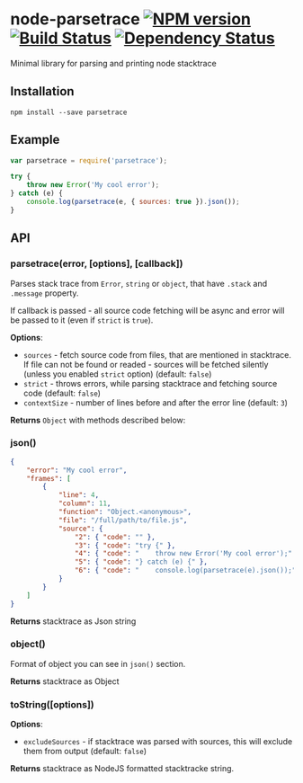 # node-parsetrace [![NPM version][npm-image]][npm-url] [![Build Status][travis-image]][travis-url] [![Dependency Status][depstat-image]][depstat-url]
Minimal library for parsing and printing node stacktrace

## Installation

`npm install --save parsetrace`

## Example

```javascript
var parsetrace = require('parsetrace');

try {
    throw new Error('My cool error');
} catch (e) {
    console.log(parsetrace(e, { sources: true }).json());
}
```

## API

### parsetrace(error, [options], [callback])

Parses stack trace from `Error`, `string` or `object`, that have `.stack` and `.message` property.

If callback is passed - all source code fetching will be async and error will be passed to it (even if `strict` is `true`).

__Options__:

 * `sources` - fetch source code from files, that are mentioned in stacktrace. If file can not be found or readed - sources will be fetched silently (unless you enabled `strict` option) (default: `false`)
 * `strict` - throws errors, while parsing stacktrace and fetching source code (default: `false`)
 * `contextSize` - number of lines before and after the error line (default: `3`)

__Returns__ `Object` with methods described below:

### json()

```json
{
    "error": "My cool error",
    "frames": [
        {
            "line": 4,
            "column": 11,
            "function": "Object.<anonymous>",
            "file": "/full/path/to/file.js",
            "source": {
                "2": { "code": "" },
                "3": { "code": "try {" },
                "4": { "code": "    throw new Error('My cool error');" },
                "5": { "code": "} catch (e) {" },
                "6": { "code": "    console.log(parsetrace(e).json());" }
            }
        }
    ]
}
```

__Returns__ stacktrace as Json string

### object()

Format of object you can see in `json()` section.

__Returns__ stacktrace as Object

### toString([options])

__Options__:

 * `excludeSources` - if stacktrace was parsed with sources, this will exclude them from output (default: `false`)

__Returns__ stacktrace as NodeJS formatted stacktracke string.


[npm-url]: https://npmjs.org/package/parsetrace
[npm-image]: https://badge.fury.io/js/parsetrace.png

[travis-url]: http://travis-ci.org/floatdrop/node-parsetrace
[travis-image]: https://secure.travis-ci.org/floatdrop/node-parsetrace.png?branch=master

[depstat-url]: https://david-dm.org/floatdrop/node-parsetrace
[depstat-image]: https://david-dm.org/floatdrop/node-parsetrace.png
